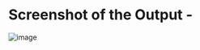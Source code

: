 # **Screenshot of the Output -**

![image](https://github.com/Amann09/CV-Projects/assets/100956289/f99634e6-7fb2-4b53-8d40-2866e9049bda)

